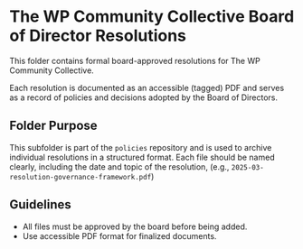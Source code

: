 # The WP Community Collective Board of Director Resolutions

This folder contains formal board-approved resolutions for The WP Community Collective.

Each resolution is documented as an accessible (tagged) PDF and serves as a record of policies and decisions adopted by the Board of Directors.

## Folder Purpose

This subfolder is part of the `policies` repository and is used to archive individual resolutions in a structured format. Each file should be named clearly, including the date and topic of the resolution, (e.g., `2025-03-resolution-governance-framework.pdf`)

## Guidelines

- All files must be approved by the board before being added.
- Use accessible PDF format for finalized documents.
